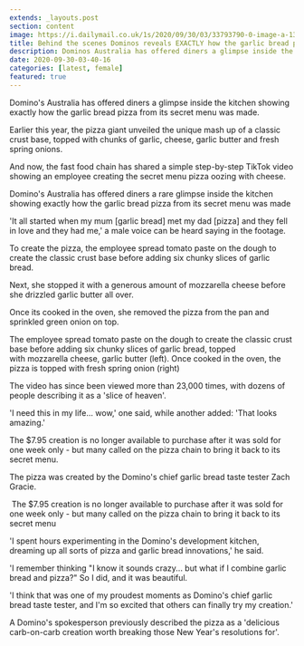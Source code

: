 ```yaml
---
extends: _layouts.post
section: content
image: https://i.dailymail.co.uk/1s/2020/09/30/03/33793790-0-image-a-13_1601432415416.jpg 
title: Behind the scenes Dominos reveals EXACTLY how the garlic bread pizza from its secret menu is made 
description: Dominos Australia has offered diners a glimpse inside the kitchen showing exactly how the garlic bread pizza from its secret menu was made. 
date: 2020-09-30-03-40-16 
categories: [latest, female] 
featured: true 
--- 
```

Domino's Australia has offered diners a glimpse inside the kitchen showing exactly how the garlic bread pizza from its secret menu was made.

Earlier this year, the pizza giant unveiled the unique mash up of a classic crust base, topped with chunks of garlic, cheese, garlic butter and fresh spring onions.

And now, the fast food chain has shared a simple step-by-step TikTok video showing an employee creating the secret menu pizza oozing with cheese.

Domino's Australia has offered diners a rare glimpse inside the kitchen showing exactly how the garlic bread pizza from its secret menu was made

'It all started when my mum [garlic bread] met my dad [pizza] and they fell in love and they had me,' a male voice can be heard saying in the footage.

To create the pizza, the employee spread tomato paste on the dough to create the classic crust base before adding six chunky slices of garlic bread.

Next, she stopped it with a generous amount of mozzarella cheese before she drizzled garlic butter all over.

Once its cooked in the oven, she removed the pizza from the pan and sprinkled green onion on top.

The employee spread tomato paste on the dough to create the classic crust base before adding six chunky slices of garlic bread, topped with mozzarella cheese, garlic butter (left). Once cooked in the oven, the pizza is topped with fresh spring onion (right)

The video has since been viewed more than 23,000 times, with dozens of people describing it as a 'slice of heaven'.

'I need this in my life... wow,' one said, while another added: 'That looks amazing.' 

The $7.95 creation is no longer available to purchase after it was sold for one week only - but many called on the pizza chain to bring it back to its secret menu.

The pizza was created by the Domino's chief garlic bread taste tester Zach Gracie.

 The $7.95 creation is no longer available to purchase after it was sold for one week only - but many called on the pizza chain to bring it back to its secret menu

'I spent hours experimenting in the Domino's development kitchen, dreaming up all sorts of pizza and garlic bread innovations,' he said. 

'I remember thinking "I know it sounds crazy... but what if I combine garlic bread and pizza?" So I did, and it was beautiful.

'I think that was one of my proudest moments as Domino's chief garlic bread taste tester, and I'm so excited that others can finally try my creation.'

A Domino's spokesperson previously described the pizza as a 'delicious carb-on-carb creation worth breaking those New Year's resolutions for'.

